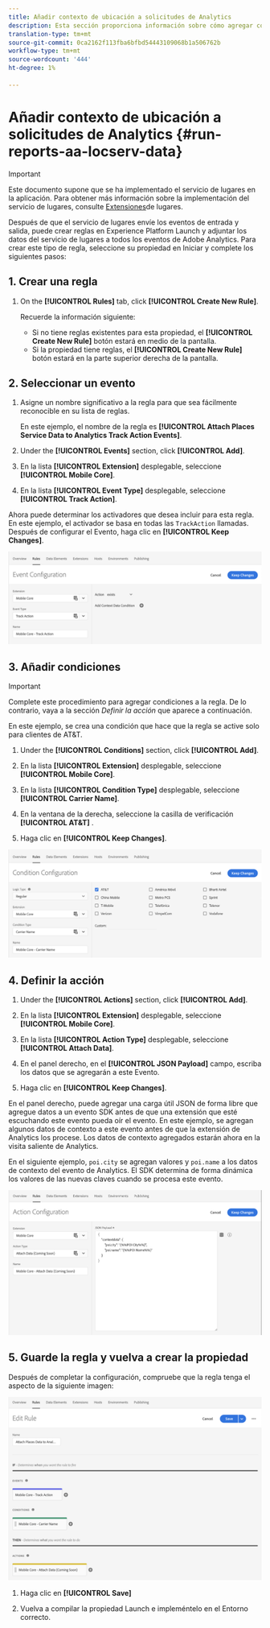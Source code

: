 ```yaml
---
title: Añadir contexto de ubicación a solicitudes de Analytics
description: Esta sección proporciona información sobre cómo agregar contexto de ubicación a solicitudes de Analytics.
translation-type: tm+mt
source-git-commit: 0ca2162f113fba6bfbd54443109068b1a506762b
workflow-type: tm+mt
source-wordcount: '444'
ht-degree: 1%

---
```



# Añadir contexto de ubicación a solicitudes de Analytics {#run-reports-aa-locserv-data}

>[!IMPORTANT]
>
>Este documento supone que se ha implementado el servicio de lugares en la aplicación. Para obtener más información sobre la implementación del servicio de lugares, consulte [Extensiones](/help/places-ext-aep-sdks/places-extension/places-extension.md)de lugares.

Después de que el servicio de lugares envíe los eventos de entrada y salida, puede crear reglas en Experience Platform Launch y adjuntar los datos del servicio de lugares a todos los eventos de Adobe Analytics. Para crear este tipo de regla, seleccione su propiedad en Iniciar y complete los siguientes pasos:

## 1. Crear una regla

1. On the **[!UICONTROL Rules]** tab, click **[!UICONTROL Create New Rule]**.

   Recuerde la información siguiente:
   * Si no tiene reglas existentes para esta propiedad, el **[!UICONTROL Create New Rule]** botón estará en medio de la pantalla.
   * Si la propiedad tiene reglas, el **[!UICONTROL Create New Rule]** botón estará en la parte superior derecha de la pantalla.

## 2. Seleccionar un evento

1. Asigne un nombre significativo a la regla para que sea fácilmente reconocible en su lista de reglas.

   En este ejemplo, el nombre de la regla es **[!UICONTROL Attach Places Service Data to Analytics Track Action Events]**.

1. Under the **[!UICONTROL Events]** section, click **[!UICONTROL Add]**.

1. En la lista **[!UICONTROL Extension]** desplegable, seleccione **[!UICONTROL Mobile Core]**.

1. En la lista **[!UICONTROL Event Type]** desplegable, seleccione **[!UICONTROL Track Action]**.

Ahora puede determinar los activadores que desea incluir para esta regla. En este ejemplo, el activador se basa en todas las `TrackAction` llamadas. Después de configurar el Evento, haga clic en **[!UICONTROL Keep Changes]**.

![&quot;crear un evento&quot;](/help/assets/ad-setEvent_use-analytics-data.png)


## 3. Añadir condiciones

>[!IMPORTANT]
>
>Complete este procedimiento para agregar condiciones a la regla. De lo contrario, vaya a la sección *Definir la acción* que aparece a continuación.

En este ejemplo, se crea una condición que hace que la regla se active solo para clientes de AT&amp;T.

1. Under the **[!UICONTROL Conditions]** section, click **[!UICONTROL Add]**.

1. En la lista **[!UICONTROL Extension]** desplegable, seleccione **[!UICONTROL Mobile Core]**.

1. En la lista **[!UICONTROL Condition Type]** desplegable, seleccione **[!UICONTROL Carrier Name]**.

1. En la ventana de la derecha, seleccione la casilla de verificación **[!UICONTROL AT&T]** .

1. Haga clic en **[!UICONTROL Keep Changes]**.

![&quot;crear una condición&quot;](/help/assets/ad-setCondition_use-analytics-data.png)

## 4. Definir la acción

1. Under the **[!UICONTROL Actions]** section, click **[!UICONTROL Add]**.

1. En la lista **[!UICONTROL Extension]** desplegable, seleccione **[!UICONTROL Mobile Core]**.

1. En la lista **[!UICONTROL Action Type]** desplegable, seleccione **[!UICONTROL Attach Data]**.

1. En el panel derecho, en el **[!UICONTROL JSON Payload]** campo, escriba los datos que se agregarán a este Evento.

1. Haga clic en **[!UICONTROL Keep Changes]**.

En el panel derecho, puede agregar una carga útil JSON de forma libre que agregue datos a un evento SDK antes de que una extensión que esté escuchando este evento pueda oír el evento. En este ejemplo, se agregan algunos datos de contexto a este evento antes de que la extensión de Analytics los procese. Los datos de contexto agregados estarán ahora en la visita saliente de Analytics.

En el siguiente ejemplo, `poi.city` se agregan valores y `poi.name` a los datos de contexto del evento de Analytics. El SDK determina de forma dinámica los valores de las nuevas claves cuando se procesa este evento.

![&quot;crear una acción&quot;](/help/assets/ad-setAction_use-analytics-data.png)

## 5. Guarde la regla y vuelva a crear la propiedad

Después de completar la configuración, compruebe que la regla tenga el aspecto de la siguiente imagen:

![&quot;la regla está completa.&quot;](/help/assets/ad-ruleComplete_use-analytics-data.png)

1. Haga clic en **[!UICONTROL Save]**

1. Vuelva a compilar la propiedad Launch e impleméntelo en el Entorno correcto.

